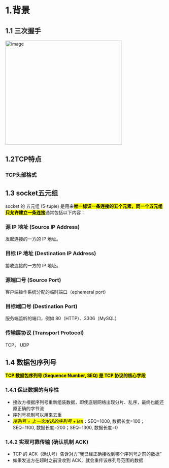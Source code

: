 # 1.背景
## 1.1 三次握手
<img width="366" height="328" alt="image" src="https://github.com/user-attachments/assets/2271a9d7-613b-41b7-b09e-6ab3156437e8" />


## 1.2TCP特点
### TCP头部格式

## 1.3 socket五元组
socket 的 五元组 (5-tuple) 是用来<mark>**唯一标识一条连接的五个元素，同一个五元组只允许建立一条连接**</mark>通常包括以下内容：
### 源 IP 地址 (Source IP Address)
发起连接的一方的 IP 地址。
### 目标 IP 地址 (Destination IP Address)
接收连接的一方的 IP 地址。
### 源端口号 (Source Port)
客户端操作系统分配的临时端口（ephemeral port）
### 目标端口号 (Destination Port)
服务端监听的端口，例如 80（HTTP）、3306（MySQL）
### 传输层协议 (Transport Protocol)
TCP， UDP


## 1.4 数据包序列号
<mark>**TCP 数据包序列号 (Sequence Number, SEQ) 是 TCP 协议的核心字段**</mark>
### 1.4.1 保证数据的有序性
- 接收方根据序列号重新组装数据，即使底层网络出现分片、乱序，最终也能还原正确的字节流
- 序列号机制可以用来去重
- <mark>_序列号 = 上一次发送的序列号 + len_</mark>：SEQ=1000, 数据长度=100； SEQ=1100, 数据长度=200；SEQ=1300, 数据长度=0
### 1.4.2 实现可靠传输 (确认机制 ACK)
- TCP 的 ACK（确认号）告诉对方“我已经正确接收到哪个序列号之前的数据”
- 如果发送方在超时之前没收到 ACK，就会重传该序列号范围的数据
